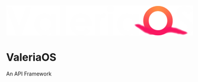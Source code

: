 ![alt text](https://github.com/KingColton1/ValeriaOS/blob/master/Img/ValeriaOS-Logo-White.png)
# ValeriaOS
An API Framework
